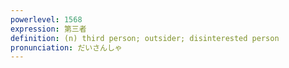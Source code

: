 ```yaml
---
powerlevel: 1568
expression: 第三者
definition: (n) third person; outsider; disinterested person
pronunciation: だいさんしゃ
---
```

